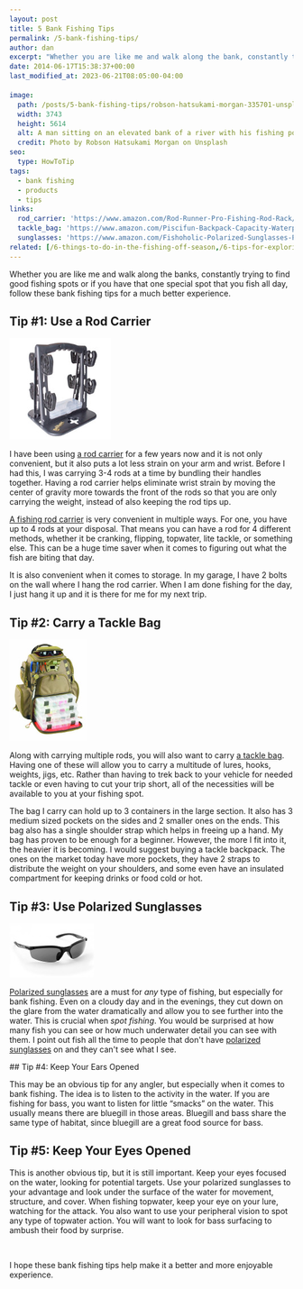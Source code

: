 ```yaml
---
layout: post
title: 5 Bank Fishing Tips
permalink: /5-bank-fishing-tips/
author: dan
excerpt: "Whether you are like me and walk along the bank, constantly trying to find good spots, or if you have that one spot that you fish all day, follow these bank fishing tips to make your experience much better."
date: 2014-06-17T15:38:37+00:00
last_modified_at: 2023-06-21T08:05:00-04:00

image:
  path: /posts/5-bank-fishing-tips/robson-hatsukami-morgan-335701-unsplash.jpg
  width: 3743
  height: 5614
  alt: A man sitting on an elevated bank of a river with his fishing pole out in front of him
  credit: Photo by Robson Hatsukami Morgan on Unsplash
seo:
  type: HowToTip
tags:
  - bank fishing
  - products
  - tips
links:
  rod_carrier: 'https://www.amazon.com/Rod-Runner-Pro-Fishing-Rod-Rack/dp/B00JAHWQ10?th=1&linkCode=ll1&tag=afishingaddict-20&linkId=3f266c54463a7ba8b178f25a7148742d&language=en_US&ref_=as_li_ss_tl'
  tackle_bag: 'https://www.amazon.com/Piscifun-Backpack-Capacity-Waterproof-Protective/dp/B07C7R9696?keywords=fishing%2Bbackpack&qid=1681819489&sr=8-8&th=1&linkCode=ll1&tag=afishingaddict-20&linkId=92aa5cf283c541bc116532444c65ce75&language=en_US&ref_=as_li_ss_tl'
  sunglasses: 'https://www.amazon.com/Fishoholic-Polarized-Sunglasses-Protection-Flyfishing/dp/B07PW3NYXG?crid=1CDFBYTET7L7Y&keywords=fishing%2Bsunglasses&qid=1681819548&sprefix=fishing%2Bsunglasses%2Caps%2C94&sr=8-16&th=1&linkCode=ll1&tag=afishingaddict-20&linkId=db276d9fd672c4060432b8cd38ebfc4c&language=en_US&ref_=as_li_ss_tl'
related: [/6-things-to-do-in-the-fishing-off-season,/6-tips-for-exploring-fishing-spots/,/best-topwater-lures-for-bass-fishing,]
---
```

Whether you are like me and walk along the banks, constantly trying to find good fishing spots or if you have that one special spot that you fish all day, follow these bank fishing tips for a much better experience.

## Tip #1: Use a Rod Carrier

<a href="{{ page.links.rod_carrier }}"><img class="float-left" src="/assets/img/posts/5-bank-fishing-tips/rodmaster-fishing-rod-caddy.jpg" alt="RodMaster Rod & Reel Management System" width="180" height="180" /></a>

I have been using <a href="{{ page.links.rod_carrier }}" target="_blank">a rod carrier</a> for a few years now and it is not only convenient, but it also puts a lot less strain on your arm and wrist. Before I had this, I was carrying 3-4 rods at a time by bundling their handles together. Having a rod carrier helps eliminate wrist strain by moving the center of gravity more towards the front of the rods so that you are only carrying the weight, instead of also keeping the rod tips up.

<a href="{{ page.links.rod_carrier }}" target="_blank">A fishing rod carrier</a> is very convenient in multiple ways. For one, you have up to 4 rods at your disposal. That means you can have a rod for 4 different methods, whether it be cranking, flipping, topwater, lite tackle, or something else. This can be a huge time saver when it comes to figuring out what the fish are biting that day.

It is also convenient when it comes to storage. In my garage, I have 2 bolts on the wall where I hang the rod carrier. When I am done fishing for the day, I just hang it up and it is there for me for my next trip.

## Tip #2: Carry a Tackle Bag

<a href="{{ page.links.tackle_bag }}" target="_blank"><img class="float-left" src="/assets/img/posts/5-bank-fishing-tips/wild-river-NOMAD-lighted-tackle-backpack.jpg" alt="Wild River NOMAD Lighted Tackle Backpack" width="138" height="180" /></a>

Along with carrying multiple rods, you will also want to carry <a href="{{ page.links.tackle_bag }}" target="_blank">a tackle bag</a>. Having one of these will allow you to carry a multitude of lures, hooks, weights, jigs, etc. Rather than having to trek back to your vehicle for needed tackle or even having to cut your trip short, all of the necessities will be available to you at your fishing spot.

The bag I carry can hold up to 3 containers in the large section. It also has 3 medium sized pockets on the sides and 2 smaller ones on the ends. This bag also has a single shoulder strap which helps in freeing up a hand. My bag has proven to be enough for a beginner. However, the more I fit into it, the heavier it is becoming. I would suggest buying a tackle backpack. The ones on the market today have more pockets, they have 2 straps to distribute the weight on your shoulders, and some even have an insulated compartment for keeping drinks or food cold or hot.

## Tip #3: Use Polarized Sunglasses

<a href="{{ page.links.sunglasses }}" target="_blank"><img class="float-left" src="/assets/img/posts/5-bank-fishing-tips/polarized-sunglasses.jpg" alt="Polarized Sunglasses" width="150" height="96" /></a>

<a href="{{ page.links.sunglasses }}" target="_blank">Polarized sunglasses</a> are a must for _any_ type of fishing, but especially for bank fishing. Even on a cloudy day and in the evenings, they cut down on the glare from the water dramatically and allow you to see further into the water. This is crucial when _spot fishing_. You would be surprised at how many fish you can see or how much underwater detail you can see with them. I point out fish all the time to people that don't have <a href="{{ page.links.sunglasses }}" target="_blank">polarized sunglasses</a> on and they can't see what I see.

<script type="text/javascript">
amzn_assoc_placement = "adunit0";
amzn_assoc_search_bar = "false";
amzn_assoc_tracking_id = "schaeferpro07-20";
amzn_assoc_ad_mode = "search";
amzn_assoc_ad_type = "smart";
amzn_assoc_marketplace = "amazon";
amzn_assoc_region = "US";
amzn_assoc_title = "Shop Fishing Sunglasses";
amzn_assoc_default_search_phrase = "polarized fishing sunglasses";
amzn_assoc_default_category = "SportingGoods";
amzn_assoc_linkid = "6a059d0e9441cd63e266c572bc21ba8e";
amzn_assoc_default_browse_node = "3375251";
</script>
<script src="//z-na.amazon-adsystem.com/widgets/onejs?MarketPlace=US"></script>

<p style="clear: left;"></p>
## Tip #4: Keep Your Ears Opened

This may be an obvious tip for any angler, but especially when it comes to bank fishing. The idea is to listen to the activity in the water. If you are fishing for bass, you want to listen for little &#8220;smacks&#8221; on the water. This usually means there are bluegill in those areas. Bluegill and bass share the same type of habitat, since bluegill are a great food source for bass.

## Tip #5: Keep Your Eyes Opened

This is another obvious tip, but it is still important. Keep your eyes focused on the water, looking for potential targets. Use your polarized sunglasses to your advantage and look under the surface of the water for movement, structure, and cover. When fishing topwater, keep your eye on your lure, watching for the attack. You also want to use your peripheral vision to spot any type of topwater action. You will want to look for bass surfacing to ambush their food by surprise.

&nbsp;

I hope these bank fishing tips help make it a better and more enjoyable experience.
